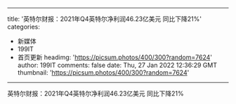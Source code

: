 
---
title: '英特尔财报：2021年Q4英特尔净利润46.23亿美元 同比下降21%'
categories: 
 - 新媒体
 - 199IT
 - 首页更新
headimg: 'https://picsum.photos/400/300?random=7624'
author: 199IT
comments: false
date: Thu, 27 Jan 2022 12:36:29 GMT
thumbnail: 'https://picsum.photos/400/300?random=7624'
---

<div>   
英特尔财报：2021年Q4英特尔净利润46.23亿美元 同比下降21%  
</div>
            